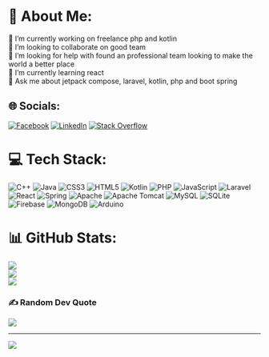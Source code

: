 # 💫 About Me:
🔭 I’m currently working on freelance php and kotlin<br>👯 I’m looking to collaborate on good team <br>🤝 I’m looking for help with found an professional team looking to make the world a better place<br>🌱 I’m currently learning react<br>💬 Ask me about jetpack compose, laravel, kotlin, php and boot spring


## 🌐 Socials:
[![Facebook](https://img.shields.io/badge/Facebook-%231877F2.svg?logo=Facebook&logoColor=white)](https://facebook.com/Abdul.Karim.Kourini) [![LinkedIn](https://img.shields.io/badge/LinkedIn-%230077B5.svg?logo=linkedin&logoColor=white)](https://linkedin.com/in/Abdul.Karim.Kourini) [![Stack Overflow](https://img.shields.io/badge/-Stackoverflow-FE7A16?logo=stack-overflow&logoColor=white)](https://stackoverflow.com/users/22723359) 

# 💻 Tech Stack:
![C++](https://img.shields.io/badge/c++-%2300599C.svg?style=plastic&logo=c%2B%2B&logoColor=white) ![Java](https://img.shields.io/badge/java-%23ED8B00.svg?style=plastic&logo=openjdk&logoColor=white) ![CSS3](https://img.shields.io/badge/css3-%231572B6.svg?style=plastic&logo=css3&logoColor=white) ![HTML5](https://img.shields.io/badge/html5-%23E34F26.svg?style=plastic&logo=html5&logoColor=white) ![Kotlin](https://img.shields.io/badge/kotlin-%237F52FF.svg?style=plastic&logo=kotlin&logoColor=white) ![PHP](https://img.shields.io/badge/php-%23777BB4.svg?style=plastic&logo=php&logoColor=white) ![JavaScript](https://img.shields.io/badge/javascript-%23323330.svg?style=plastic&logo=javascript&logoColor=%23F7DF1E) ![Laravel](https://img.shields.io/badge/laravel-%23FF2D20.svg?style=plastic&logo=laravel&logoColor=white) ![React](https://img.shields.io/badge/react-%2320232a.svg?style=plastic&logo=react&logoColor=%2361DAFB) ![Spring](https://img.shields.io/badge/spring-%236DB33F.svg?style=plastic&logo=spring&logoColor=white) ![Apache](https://img.shields.io/badge/apache-%23D42029.svg?style=plastic&logo=apache&logoColor=white) ![Apache Tomcat](https://img.shields.io/badge/apache%20tomcat-%23F8DC75.svg?style=plastic&logo=apache-tomcat&logoColor=black) ![MySQL](https://img.shields.io/badge/mysql-4479A1.svg?style=plastic&logo=mysql&logoColor=white) ![SQLite](https://img.shields.io/badge/sqlite-%2307405e.svg?style=plastic&logo=sqlite&logoColor=white) ![Firebase](https://img.shields.io/badge/firebase-a08021?style=plastic&logo=firebase&logoColor=ffcd34) ![MongoDB](https://img.shields.io/badge/MongoDB-%234ea94b.svg?style=plastic&logo=mongodb&logoColor=white) ![Arduino](https://img.shields.io/badge/-Arduino-00979D?style=plastic&logo=Arduino&logoColor=white)
# 📊 GitHub Stats:
![](https://github-readme-stats.vercel.app/api?username=AK2000YY&theme=dark&hide_border=false&include_all_commits=false&count_private=false)<br/>
![](https://github-readme-streak-stats.herokuapp.com/?user=AK2000YY&theme=dark&hide_border=false)<br/>
![](https://github-readme-stats.vercel.app/api/top-langs/?username=AK2000YY&theme=dark&hide_border=false&include_all_commits=false&count_private=false&layout=compact)

### ✍️ Random Dev Quote
![](https://quotes-github-readme.vercel.app/api?type=horizontal&theme=radical)

---
[![](https://visitcount.itsvg.in/api?id=AK2000YY&icon=0&color=0)](https://visitcount.itsvg.in)

<!-- Proudly created with GPRM ( https://gprm.itsvg.in ) -->
